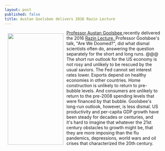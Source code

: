```yaml
---
layout: post
published: false
title: Austan Goolsbee delivers 2016 Razin Lecture
---
```



<img style="float: left; width: 180px; height: 360px; margin: 10px;" src="{{ site.baseurl }}/assets/images/2016-05-31-goolsbee.jpg" /> 
 <p>  <a href="http://faculty.chicagobooth.edu/Austan.goolsbee/"> Professor Austan Goolsbee </a> recently  delivered the 2016 <a href="http://econ.georgetown.edu/phd/razin-prize">  Razin Lecture. </a> Professor Goolsbee's talk, "Are We Doomed?", did what dismal scientists often do, answering the question separately for the short and long runs.  @@@  The short run outlook for the US economy is not rosy and unlikely to be rescued by the usual saviors.  The Fed cannot set interest rates lower. Exports depend on healthy economies in other countries. Home construction is unlikely to return to pre-bubble levels. And consumers are unlikely to return to the pre-2008 spending levels that were financed by that bubble. Goolsbee's long-run outlook, however, is less dismal. US productivity and per-capita GDP growth have been steady for decades or centuries, and it's hard to imagine that whatever the 21st century obstacles to growth might be, that they are more imposing than the flu pandemics, depressions, world wars and oil crises that characterized the 20th century.   </p>
